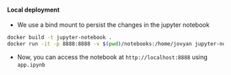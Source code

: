 #### Local deployment
- We use a bind mount to persist the changes in the jupyter notebook
```bash
docker build -t jupyter-notebook .
docker run -it -p 8888:8888 -v $(pwd)/notebooks:/home/jovyan jupyter-notebook
```

- Now, you can access the notebook at `http://localhost:8888` using `app.ipynb`